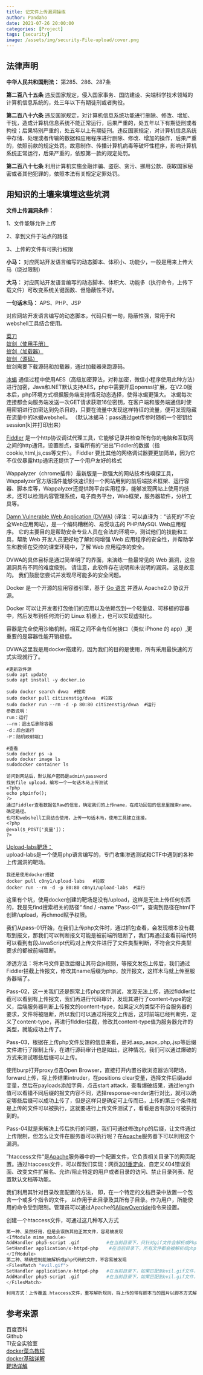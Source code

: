 ```yaml
---
title: 记文件上传漏洞操练
author: Pandaho
date: 2021-07-26 20:00:00 
categories: [Project] 
tags: [security]
image: /assets/img/security-File-upload/cover.png
---
```





## 法律声明

**中华人民共和国刑法：** 第285、286、287条

**第二百八十五条** 违反国家规定，侵入国家事务、国防建设、尖端科学技术领域的计算机信息系统的，处三年以下有期徒刑或者拘役。

**第二百八十六条** 违反国家规定，对计算机信息系统功能进行删除、修改、增加、干扰，造成计算机信息系统不能正常运行，后果严重的，处五年以下有期徒刑或者拘役；后果特别严重的，处五年以上有期徒刑。违反国家规定，对计算机信息系统中存储、处理或者传输的数据和应用程序进行删除、修改、增加的操作，后果严重的，依照前款的规定处罚。故意制作、传播计算机病毒等破坏性程序，影响计算机系统正常运行，后果严重的，依照第一款的规定处罚。

**第二百八十七条** 利用计算机实施金融诈骗、盗窃、贪污、挪用公款、窃取国家秘密或者其他犯罪的，依照本法有关规定定罪处罚。



## 用知识的土壤来填埋这些坑洞

**文件上传漏洞条件：**

1、文件能够允许上传

2、拿到文件于站点的路径

3、上传的文件有可执行权限



**小马：** 对应网站开发语言编写的动态脚本、体积小、功能少，一般是用来上传大马（绕过限制）

**大马：** 对应网站开发语言编写的动态脚本、体积大、功能多（执行命令，上传下载文件）可改变系统关键函数、但隐蔽性不好。

**一句话木马：** APS、PHP、JSP

对应网站开发语言编写的动态脚本，代码只有一句，隐蔽性强，常用于和webshell工具结合使用。

[菜刀](https://github.com/raddyfiy/caidao-official-version/releases/tag/NULL)  
[蚁剑（使用手册）](https://doc.u0u.us/zh-hans/getting_started/get_antsword.html )  
[蚁剑（加载器）](https://doc.u0u.us/zh-hans/getting_started/get_antsword.html )  
[蚁剑（源码）](https://doc.u0u.us/zh-hans/getting_started/get_antsword.html )  
蚁剑需要下载源码和加载器，通过加载器来跑源码。

[冰蝎](https://github.com/rebeyond/Behinder/releases)  通信过程中使用AES（高级加密算法，对称加密，微信小程序使用此种方法）进行加密，Java和.NET默认支持AES，php中需要开启openssl扩展，在V2.0版本后，php环境方式根据服务端支持情况动态选择，使得冰蝎更强大。
冰蝎每次连接都会向服务端发送一次GET请求获取16位密钥，在客户端和服务端通信时使用密钥进行加密达到免杀目的，只要在流量中发现这样特征的流量，便可发现隐藏在流量中的冰蝎webshell。
（默认冰蝎马：pass通过get传参时随机一个密钥给session[k]并打印出来）

[Fiddler](https://telerik-fiddler.s3.amazonaws.com/fiddler/FiddlerSetup.exe )  是一个http协议调试代理工具，它能够记录并检查所有你的电脑和互联网之间的http通讯，设置断点，查看所有的“进出”Fiddler的数据（指cookie,html,js,css等文件）。 Fiddler 要比其他的网络调试器要更加简单，因为它不仅仅暴露http通讯还提供了一个用户友好的格式

Wappalyzer（chrome插件）最新版是一款强大的网站技术栈嗅探工具，Wappalyzer官方版插件能够快速识别一个网站用到的前后端技术框架、运行容器、脚本库等，Wappalyzer还提供跨平台实用程序，能够发现网站上使用的技术，还可以检测内容管理系统，电子商务平台，Web框架，服务器软件，分析工具等。

[Damn Vulnerable Web Application (DVWA)](https://github.com/digininja/DVWA)  (译注：可以直译为："该死的"不安全Web应用网站)，是一个编码糟糕的、易受攻击的 PHP/MySQL Web应用程序。 它的主要目的是帮助安全专业人员在合法的环境中，测试他们的技能和工具，帮助 Web 开发人员更好地了解如何增强 Web 应用程序的安全性，并帮助学生和教师在受控的课堂环境中，了解 Web 应用程序的安全。

DVWA的具体目标是通过简单明了的界面，来演练一些最常见的 Web 漏洞，这些漏洞具有不同的难度级别。 请注意，此软件存在说明和未说明的漏洞。 这是故意的。 我们鼓励您尝试并发现尽可能多的安全问题。

Docker 是一个开源的应用容器引擎，基于 [Go 语言](https://www.runoob.com/go/go-tutorial.html) 并遵从 Apache2.0 协议开源。

Docker 可以让开发者打包他们的应用以及依赖包到一个轻量级、可移植的容器中，然后发布到任何流行的 Linux 机器上，也可以实现虚拟化。

容器是完全使用沙箱机制，相互之间不会有任何接口（类似 iPhone 的 app）,更重要的是容器性能开销极低。

DVWA这里我是用docker搭建的，因为我们的目的是使用，所有采用最快速的方式实现就行了。


```shell
#更新软件源
sudo apt update  
sudo apt install -y docker.io  

sudo docker search dvwa  #搜索
sudo docker pull citizenstig/dvwa  #拉取
sudo docker run --rm -d -p 80:80 citizenstig/dvwa  #运行
参数说明：
run：运行
-–rm：退出后删除容器
-d：后台运行
-P：随机映射端口

#查看
sudo docker ps -a 
sudo docker image ls
sudodocker container ls

访问到网站后，默认账户密码是admin\password 
找到file upload，编写一个一句话木马上传测试
<?php
echo phpinfo();
?>
通过Fiddler查看数据包Raw的信息，确定我们的上传name，在成功回包的信息里搜索name，确定路径。
也可和webshell工具结合使用，上传一句话木马，使用工具建立连接。
<?php
@eval($_POST['变量'])；
?>
```



[Upload-labs靶场：](https://github.com/c0ny1/upload-labs  )   
upload-labs是一个使用php语言编写的，专门收集渗透测试和CTF中遇到的各种上传漏洞的靶场。

```
我还是使用docker搭建
docker pull c0ny1/upload-labs   #拉取
docker run --rm -d -p 80:80 c0ny1/upload-labs  #运行
```

这里有个坑，使用docker创建的靶场是没有/upload，这样是无法上传任何东西的，我是先find搜索相关的路径“ find / -name "Pass-01“”，查询到路径在html下创建/upload，再chmod赋予权限。

 

我们从pass-01开始，在我们上传php文件时，通过抓包查看，会发现根本没有截取到报文，那我们可以判断报文可能是被前端所阻断了，我们再通过查看前端代码可以看到有段JavaScript代码对上传文件进行了文件类型判断，不符合文件类型要求的都被前端阻断。

渗透方法：将木马文件更改后缀让其符合js规则，等报文发包上传后，我们通过Fiddler拦截上传报文，修改其name后缀为php，放开报文，这样木马就上传至服务器端了。

 

Pass-02，这一关我们还是照常上传php文件测试，发现无法上传，通过flddler拦截可以看到有上传报文，我们再进行代码审计，发现其进行了content-type的定义，后端服务器判断上传报文的content-type，如果定义的类型不符合服务器的要求，文件将被阻断，所以我们可以通过将报文上传后，这时前端已经判断完，定义了content-type，再进行flddler拦截，修改其content-type值为服务器允许的类型，就能成功上传了。

 

Pass-03，根据在上传php文件反馈的信息来看，是对.asp,.aspx,.php,.jsp等后缀文件进行了限制上传，在进行源码审计也是如此，这种情况，我们可以通过爆破的方式来测试哪些后缀可以上传。

使用burp打开proxy点击Open Browser，直接打开内置谷歌浏览器访问靶场，forward上传，将上传结果intruder，在positions clear变量，选择文件后缀add变量，然后在payloads添加字典，点击start attack，查看爆破结果，通过length值可以看错不同后缀的报文内容不同，选择response-render进行对比，就可以确定哪些后缀可以成功上传了，但是这样只是确定可上传而已，上传的第三个条件就是上传的文件可以被执行，这就要进行上传文件测试了，看看是否有部分可被执行到的。

 

Pass-04就是来解决上传后执行的问题，我们可通过修改php的后缀，让文件通过上传限制，但怎么让文件在服务器可以执行呢？在[Apache](https://baike.baidu.com/item/Apache)服务器下可以利用这个漏洞。

”htaccess文件“是[Apache](https://baike.baidu.com/item/Apache)服务器中的一个配置文件，它负责相关目录下的网页配置。通过htaccess文件，可以帮我们实现：网页[301重定向](https://baike.baidu.com/item/301重定向)、自定义404错误页面、改变文件扩展名、允许/阻止特定的用户或者目录的访问、禁止目录列表、配置默认文档等功能。

我们利用其针对目录改变配置的方法， 即，在一个特定的文档目录中放置一个包含一个或多个指令的文件， 以作用于此目录及其所有子目录。作为用户，所能使用的命令受到限制。管理员可以通过Apache的[AllowOverride](https://baike.baidu.com/item/AllowOverride)指令来设置。

创建一个htaccess文件，可通过这几种写入方式

```php
第一种、虽然好用，但是会误伤其他正常文件，容易被发现
<IfModule mime_module>
AddHandler php5-script .gif          #在当前目录下，只针对gif文件会解析成Php代码执行
SetHandler application/x-httpd-php    #在当前目录下，所有文件都会被解析成php代码执行
</IfModule>
第二种、精确控制能被解析成php代码的文件，不容易被发现
<FilesMatch "evil.gif">
SetHandler application/x-httpd-php   #在当前目录下，如果匹配到evil.gif文件，则被解析成PHP代码执行
AddHandler php5-script .gif          #在当前目录下，如果匹配到evil.gif文件，则被解析成PHP代码执行
</FilesMatch>

利用方式：上传覆盖.htaccess文件，重写解析规则，将上传的带有脚本马的图片以脚本方式解析。

```



## 参考来源

百度百科  
Github   
TI安全实验室  
[docker菜鸟教程]( https://www.runoob.com/docker/docker-tutorial.html)  
[docker基础详解]( https://www.cnblogs.com/yang37/p/14464674.html)  
[靶场详解](https://blog.csdn.net/Aaron_Miller/article/details/106143006)  
